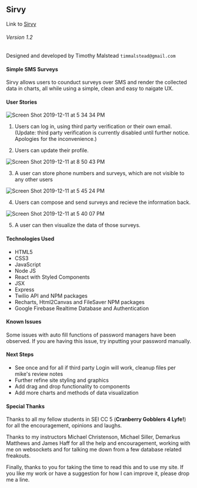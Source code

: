 ## Sirvy

Link to [Sirvy](https://sirvy.herokuapp.com/)

###### Version 1.2

Designed and developed by Timothy Malstead
`timmalstead@gmail.com`

#### Simple SMS Surveys

Sirvy allows users to counduct surveys over SMS and render the collected data in charts, all while using a simple, clean and easy to naigate UX.

#### User Stories

![Screen Shot 2019-12-11 at 5 34 34 PM](https://user-images.githubusercontent.com/54044142/70683739-5a8b4d80-1c58-11ea-9629-314a55eafd28.png)

1. Users can log in, using third party verification or their own email.
   (Update: third party verification is currently disabled until further notice. Apologies for the inconvenience.)

2. Users can update their profile.

![Screen Shot 2019-12-11 at 8 50 43 PM](https://user-images.githubusercontent.com/54044142/70683741-5b23e400-1c58-11ea-9ea1-ed8ce36470a4.png)

3. A user can store phone numbers and surveys, which are not visible to any other users

![Screen Shot 2019-12-11 at 5 45 24 PM](https://user-images.githubusercontent.com/54044142/70683740-5a8b4d80-1c58-11ea-9cf6-cb082858fe05.png)

4. Users can compose and send surveys and recieve the information back.

![Screen Shot 2019-12-11 at 5 40 07 PM](https://user-images.githubusercontent.com/54044142/70683738-5a8b4d80-1c58-11ea-8a2c-ae8aebb64df9.png)

5. A user can then visualize the data of those surveys.

#### Technologies Used

- HTML5
- CSS3
- JavaScript
- Node JS
- React with Styled Components
- JSX
- Express
- Twilio API and NPM packages
- Recharts, Html2Canvas and FileSaver NPM packages
- Google Firebase Realtime Database and Authentication

#### Known Issues

Some issues with auto fill functions of password managers have been observed. If you are having this issue, try inputting your password manually.

#### Next Steps

- See once and for all if third party Login will work, cleanup files per mike's review notes
- Further refine site styling and graphics
- Add drag and drop functionality to components
- Add more charts and methods of data visualization

#### Special Thanks

Thanks to all my fellow students in SEI CC 5 (**Cranberry Gobblers 4 Lyfe!**) for all the encouragement, opinions and laughs.

Thanks to my instructors Michael Christenson, Michael Siller, Demarkus Matthews and James Haff for all the help and encouragement, working with me on websockets and for talking me down from a few database related freakouts.

Finally, thanks to you for taking the time to read this and to use my site. If you like my work or have a suggestion for how I can improve it, please drop me a line.
